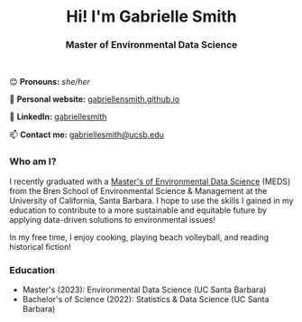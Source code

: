 <h1 align="center">Hi! I'm Gabrielle Smith</h1>

<h3 align="center"> Master of Environmental Data Science</h3>

<br>

😊 **Pronouns:** *she/her* 

📝 **Personal website:** [gabriellensmith.github.io](https://gabriellensmith.github.io/)

🔗 **LinkedIn:** [gabriellesmith](https://www.linkedin.com/in/gabrielle-smith-38a6a31a3/) 

📫 **Contact me:** [gabriellesmith@ucsb.edu](mailto:gabriellesmith@ucsb.edu)

### Who am I? 

I recently graduated with a [Master's of Environmental Data Science](https://bren.ucsb.edu/masters-programs/master-environmental-data-science/academics-meds) (MEDS) from the Bren School of Environmental Science & Management at the University of California, Santa Barbara. I hope to use the skills I gained in my education to contribute to a more sustainable and equitable future by applying data-driven solutions to environmental issues! 

In my free time, I enjoy cooking, playing beach volleyball, and reading historical fiction! 

### Education

- Master's (2023): Environmental Data Science (UC Santa Barbara)
- Bachelor's of Science (2022): Statistics & Data Science (UC Santa Barbara)

